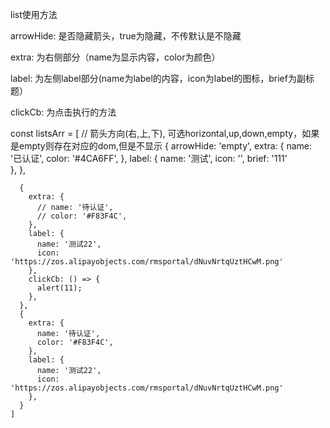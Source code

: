 list使用方法

<Lists listsInf={listsArr} />

arrowHide: 是否隐藏箭头，true为隐藏，不传默认是不隐藏

extra: 为右侧部分（name为显示内容，color为颜色）

label: 为左侧label部分(name为label的内容，icon为label的图标，brief为副标题）

clickCb: 为点击执行的方法

const listsArr = [
// 箭头方向(右,上,下), 可选horizontal,up,down,empty，如果是empty则存在对应的dom,但是不显示
	{
        arrowHide: 'empty',
        extra: {
          name: '已认证',
          color: '#4CA6FF',
        },
        label: {
          name: '测试',
          icon: '',
		  brief: '111'	
        },
      },

      {
        extra: {
          // name: '待认证',
          // color: '#F83F4C',
        },
        label: {
          name: '测试22',
          icon: 'https://zos.alipayobjects.com/rmsportal/dNuvNrtqUztHCwM.png'
        },
        clickCb: () => {
          alert(11);
        },
      },
      {
        extra: {
          name: '待认证',
          color: '#F83F4C',
        },
        label: {
          name: '测试22',
          icon: 'https://zos.alipayobjects.com/rmsportal/dNuvNrtqUztHCwM.png'
        },
      }
    ]